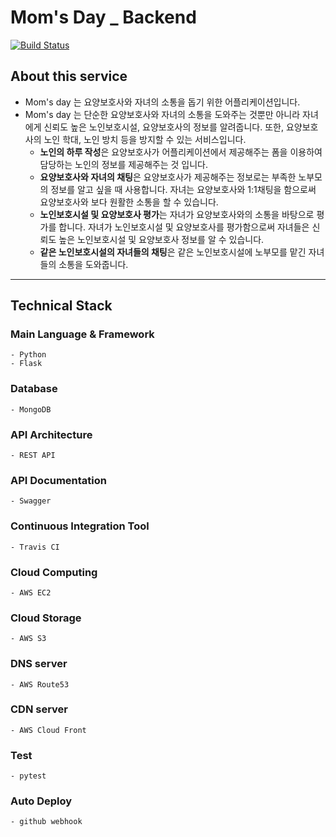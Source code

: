 # Mom's Day _ Backend
[![Build Status](https://travis-ci.org/Moms-Day/Moms-Day_Backend.svg?branch=master)](https://travis-ci.org/Moms-Day/Moms-Day_Backend)
## About this service
- Mom's day 는 요양보호사와 자녀의 소통을 돕기 위한 어플리케이션입니다.
- Mom's day 는 단순한 요양보호사와 자녀의 소통을 도와주는 것뿐만 아니라 자녀에게 신뢰도 높은 노인보호시설, 요양보호사의 정보를 알려줍니다. 또한, 요양보호사의 노인 학대, 노인 방치 등을 방지할 수 있는 서비스입니다.
    - **노인의 하루 작성**은 요양보호사가 어플리케이션에서 제공해주는 폼을 이용하여 담당하는 노인의 정보를 제공해주는 것 입니다. 
    - **요양보호사와 자녀의 채팅**은 요양보호사가 제공해주는 정보로는 부족한 노부모의 정보를 알고 싶을 때 사용합니다. 자녀는 요양보호사와 1:1채팅을 함으로써   요양보호사와 보다 원활한 소통을 할 수 있습니다.
    - **노인보호시설 및 요양보호사 평가**는 자녀가 요양보호사와의 소통을 바탕으로 평가를 합니다. 자녀가 노인보호시설 및 요양보호사를 평가함으로써 자녀들은 신뢰도 높은 노인보호시설 및 요양보호사 정보를 알 수 있습니다.
    - **같은 노인보호시설의 자녀들의 채팅**은 같은 노인보호시설에 노부모를 맡긴 자녀들의 소통을 도와줍니다. 

<hr / >

## Technical Stack
### Main Language & Framework
    - Python
    - Flask
### Database
    - MongoDB
### API Architecture
    - REST API
### API Documentation
    - Swagger
### Continuous Integration Tool
    - Travis CI
### Cloud Computing
    - AWS EC2
### Cloud Storage
    - AWS S3
### DNS server
    - AWS Route53
### CDN server
    - AWS Cloud Front
### Test
    - pytest
### Auto Deploy
    - github webhook
